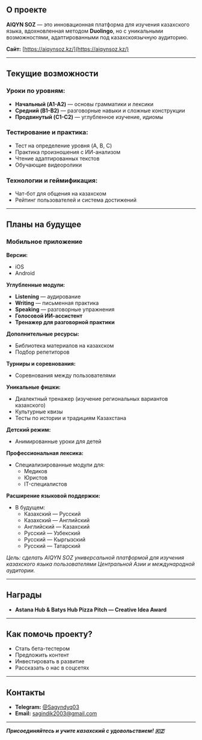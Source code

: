 ## О проекте

**AIQYN SOZ** — это инновационная платформа для изучения казахского языка, вдохновленная методом **Duolingo**, но с уникальными возможностями, адаптированными под казахскоязычную аудиторию.

**Сайт:** [https://aiqynsoz.kz/](https://aiqynsoz.kz/)

---

## Текущие возможности

### Уроки по уровням:
- **Начальный (A1-A2)** — основы грамматики и лексики
- **Средний (B1-B2)** — разговорные навыки и сложные конструкции
- **Продвинутый (C1-C2)** — углубленное изучение, идиомы

### Тестирование и практика:
- Тест на определение уровня (A, B, C)
- Практика произношения с ИИ-анализом
- Чтение адаптированных текстов
- Обучающие видеоролики

### Технологии и геймификация:
- Чат-бот для общения на казахском
- Рейтинг пользователей и система достижений

---

## Планы на будущее

### Мобильное приложение

**Версии:**
- iOS
- Android

**Углубленные модули:**
- **Listening** — аудирование
- **Writing** — письменная практика
- **Speaking** — разговорные упражнения
- **Голосовой ИИ-ассистент**
- **Тренажер для разговорной практики**

**Дополнительные ресурсы:**
- Библиотека материалов на казахском
- Подбор репетиторов

**Турниры и соревнования:**
- Соревнования между пользователями

**Уникальные фишки:**
- Диалектный тренажер (изучение региональных вариантов казахского)
- Культурные квизы
- Тесты по истории и традициям Казахстана

**Детский режим:**
- Анимированные уроки для детей

**Профессиональная лексика:**
- Специализированные модули для:
    - Медиков
    - Юристов
    - IT-специалистов

**Расширение языковой поддержки:**
- В будущем:
  - Казахский — Русский
  - Казахский — Английский
  - Английский — Казахский
  - Русский — Узбекский
  - Русский — Кыргызский
  - Русский — Татарский

_Цель: сделать AIQYN SOZ универсальной платформой для изучения казахского языка пользователями Центральной Азии и международной аудитории._


---

## Награды
- **Astana Hub & Batys Hub Pizza Pitch — Creative Idea Award**

---

## Как помочь проекту?
- Стать бета-тестером
- Предложить контент
- Инвестировать в развитие
- Рассказать о нас в соцсетях

---

## Контакты
- **Telegram:** [@Sagyndyq03](https://t.me/Sagyndyq03)
- **Email:** sagindik2003@gmail.com

---

**_Присоединяйтесь и учите казахский с удовольствием! 🇰🇿_**
